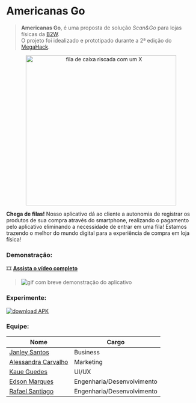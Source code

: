 # Americanas Go

> **Americanas Go**, é uma proposta de solução _Scan&Go_ para lojas físicas da [B2W](https://www.b2wmarketplace.com.br/v3/home). <br/>
> O projeto foi idealizado e prototipado durante a 2ª edição do [MegaHack](https://www.megahack.com.br/).

<div align="center">
  <img alt="fila de caixa riscada com um X" src="https://i.imgur.com/ltYj71K.png" width="400px" />
</div>

**Chega de filas!** Nosso aplicativo dá ao cliente a autonomia de registrar os produtos de sua compra através do smartphone, realizando o pagamento pelo aplicativo eliminando a necessidade de entrar em uma fila! Estamos trazendo o melhor do mundo digital para a experiência de compra em loja física!

### Demonstração:
🎞 [**Assista o vídeo completo**](https://youtu.be/RZnqYb5b-60)
> ![gif com breve demonstração do aplicativo](https://j.gifs.com/E8VxzY.gif)

### Experimente:
<a href="https://drive.google.com/file/d/19hHbfgOmwBMOBjqTWDIBO-9GrAs_Q2yj/view?usp=sharing">
  <img src="https://i.imgur.com/Lvltpg8.png"  title="Download APK" alt="download APK" />
</a>

### Equipe:
| Nome | Cargo |
| -------- | -------- |
| [Janley Santos](https://www.linkedin.com/in/janley-santos-5b525324/) | Business |
| [Alessandra Carvalho](https://www.linkedin.com/in/alessandra-carvalho-78059999/) | Marketing |
| [Kaue Guedes](https://www.behance.net/kaueguedes) | UI/UX |
| [Edson Marques](https://github.com/Edinhomarques) | Engenharia/Desenvolvimento |
| [Rafael Santiago](https://github.com/Santiael) | Engenharia/Desenvolvimento |
